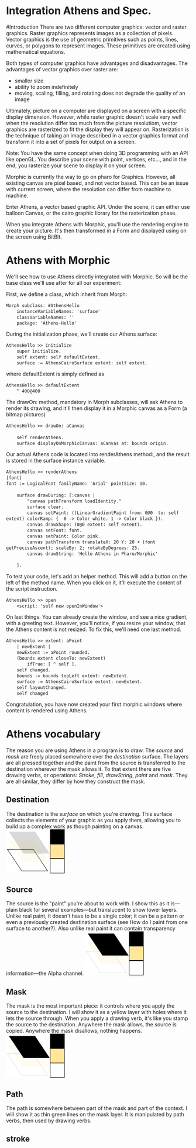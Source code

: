 # Integration Athens and Spec.


#Introduction
There are two different computer graphics: vector and raster graphics. 
Raster graphics represents images as a collection of pixels. Vector graphics 
is the use of geometric primitives such as points, lines, curves, or polygons 
to represent images. These primitives are created using mathematical equations.

Both types of computer graphics have advantages and disadvantages. 
The advantages of vector graphics over raster are:
 *   smaller size
 *  ability to zoom indefinitely
 *  moving, scaling, filling, and rotating does not degrade the quality of an image

Ultimately, picture on a computer are displayed on a screen with a specific 
display dimension. However, while raster graphic doesn't scale very well when
the resolution differ too much from the picture resolutiom, vector graphics
are rasterized to fit the display they will appear on. Rasterization is the 
technique of taking an image described in a vector graphics format and 
transform it into a set of pixels for output on a screen.

Note: You have the same concept when doing 3D programming with an API like 
openGL. You describe your scene with point, vertices, etc..., and in the end,
you rasterize your scene to display it on your screen.

Morphic is currently the way to go on pharo for Graphics. However, all existing canvas
are pixel based, and not vector based. This can be an issue with current screen,
where the resolution can differ from machine to machine.

Enter Athens, a vector based graphic API. Under the scene, it can either use
balloon Canvas, or the cairo graphic library for the rasterization phase.

When you integrate Athens with Morphic, you'll use the rendering engine to 
create your picture. It's then transformed in a Form and displayed using on 
the screen using BitBlt.

# Athens with Morphic
We'll see how to use Athens directly integrated with Morphic. So will be the 
base class we'll use after for all our experiment:

First, we define a class, which inherit from Morph:
```smalltalk
Morph subclass: #AthensHello
	instanceVariableNames: 'surface'
	classVariableNames: ''
	package: 'Athens-Hello'
```

During the initialization phase, we'll create our Athens surface:
```smalltalk
AthensHello >> initialize
	super initialize.
	self extent: self defaultExtent.
	surface := AthensCairoSurface extent: self extent.
```
where defaultExtent is simply defined as
```smalltalk
AthensHello >> defaultExtent
	^ 400@400
```
The drawOn: method, mandatory in Morph subclasses, will ask Athens to render
its drawing, and it'll then display it in a Morphic canvas as a Form (a bitmap 
pictures)

```
AthensHello >> drawOn: aCanvas

	self renderAthens.
	surface displayOnMorphicCanvas: aCanvas at: bounds origin.
```

Our actual Athens code is located into renderAthens method:, and the result is
stored in the surface instance variable.
```smalltalk
AthensHello >> renderAthens
|font|
font := LogicalFont familyName: 'Arial' pointSize: 10.

	surface drawDuring: [:canvas | 
		"canvas pathTransform loadIdentity."
		surface clear. 
		canvas setPaint: ((LinearGradientPaint from: 0@0  to: self extent) colorRamp: {  0 -> Color white. 1 -> Color black }).
		canvas drawShape: (0@0 extent: self extent). 
		canvas setFont: font. 
		canvas setPaint: Color pink.
		canvas pathTransform translateX: 20 Y: 20 + (font getPreciseAscent); scaleBy: 2; rotateByDegrees: 25.
		canvas drawString: 'Hello Athens in Pharo/Morphic'
		
	].
```
To test your code, let's add an helper method. This will add a button on the left
of the method name. When you click on it, it'll execute the content of the 
script instruction.
```smalltalk
AthensHello >> open
	<script: 'self new openInWindow'>
```
On last things. You can already create the window, and see a nice gradient, with 
a greeting text. However, you'll notice, if you resize your window, that the 
Athens content is not resized. To fix this, we'll need one last method.
```smalltalk
AthensHello >> extent: aPoint
	| newExtent |
	newExtent := aPoint rounded.
	(bounds extent closeTo: newExtent)
		ifTrue: [ ^ self ].
	self changed.
	bounds := bounds topLeft extent: newExtent.
	surface := AthensCairoSurface extent: newExtent.
	self layoutChanged.
	self changed
```

Congratulation, you have now created your first morphic windows where content
is rendered using Athens.


# Athens vocabulary

The reason you are using Athens in a program is to draw. 
The *source* and *mask* are freely placed somewhere over the *destination* surface. 
The layers are all pressed together and the paint from the source is 
transferred to the destination wherever the mask allows it. To that extent there 
are five drawing verbs, or operations: *Stroke*, *fill*, *drawString*, *paint*
and *mask*. They are all similar, they differ by how they construct the mask.

## Destination
The destination is the *surface* on which you're drawing. This surface collects 
the elements of your graphic as you apply them, allowing you to build up a 
complex work as though painting on a canvas.
![Athens destination](/media/destination.png)

## Source
The source is the "paint" you're about to work with. I show this as it is—plain 
black for several examples—but translucent to show lower layers. Unlike real 
paint, it doesn't have to be a single color; it can be a pattern or even a 
previously created destination surface (see How do I paint from one surface to 
another?). Also unlike real paint it can contain transparency information—the 
Alpha channel.
![Athens source](/media/source.png)

## Mask
The mask is the most important piece: it controls where you apply the source to 
the destination. I will show it as a yellow layer with holes where it lets the 
source through. When you apply a drawing verb, it's like you stamp the source 
to the destination. Anywhere the mask allows, the source is copied. Anywhere 
the mask disallows, nothing happens.
![Athens mask](/media/source.png)

## Path
The path is somewhere between part of the mask and part of the context. 
I will show it as thin green lines on the mask layer. It is manipulated by path 
verbs, then used by drawing verbs.

## stroke